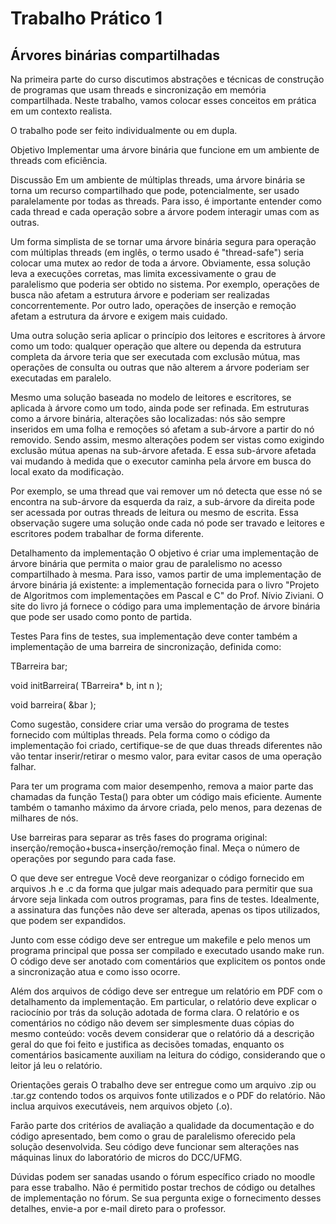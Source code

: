 # Trabalho Prático 1

## Árvores binárias compartilhadas
Na primeira parte do curso discutimos abstrações e técnicas de construção de programas que usam threads e sincronização em memória compartilhada. Neste trabalho, vamos colocar esses conceitos em prática em um contexto realista.

O trabalho pode ser feito individualmente ou em dupla.

Objetivo
Implementar uma árvore binária que funcione em um ambiente de threads com eficiência.

Discussão
Em um ambiente de múltiplas threads, uma árvore binária se torna um recurso compartilhado que pode, potencialmente, ser usado paralelamente por todas as threads. Para isso, é importante entender como cada thread e cada operação sobre a árvore podem interagir umas com as outras. 

Um forma simplista de se tornar uma árvore binária segura para operação com múltiplas threads (em inglês, o termo usado é "thread-safe") seria colocar uma mutex ao redor de toda a árvore. Obviamente, essa solução leva a execuções corretas, mas limita excessivamente o grau de paralelismo que poderia ser obtido no sistema. Por exemplo, operações de busca não afetam a estrutura árvore e poderiam ser realizadas concorrentemente. Por outro lado, operações de inserção e remoção afetam a estrutura da árvore e exigem mais cuidado.

Uma outra solução seria aplicar o princípio dos leitores e escritores à árvore como um todo: qualquer operação que altere ou dependa da estrutura completa da árvore teria que ser executada com exclusão mútua, mas operações de consulta ou outras que não alterem a árvore poderiam ser executadas em paralelo.

Mesmo uma solução baseada no modelo de leitores e escritores, se aplicada à árvore como um todo, ainda pode ser refinada. Em estruturas como a árvore binária, alterações são localizadas: nós são sempre inseridos em uma folha e remoções só afetam a sub-árvore a partir do nó removido. Sendo assim, mesmo alterações podem ser vistas como exigindo exclusão mútua apenas na sub-árvore afetada. E essa sub-árvore afetada vai mudando à medida que o executor caminha pela árvore em busca do local exato da modificaçào.

Por exemplo, se uma thread que vai remover um nó detecta que esse nó se encontra na sub-árvore da esquerda da raiz, a sub-árvore da direita pode ser acessada por outras threads de leitura ou mesmo de escrita. Essa observação sugere uma solução onde cada nó pode ser travado e leitores e escritores podem trabalhar de forma diferente.

Detalhamento da implementação
O objetivo é criar uma implementação de árvore binária que permita o maior grau de paralelismo no acesso compartilhado à mesma. Para isso, vamos partir de uma implementação de árvore binária já existente: a implementação fornecida para o livro "Projeto de Algoritmos com implementações em Pascal e C" do Prof. Nívio Ziviani. O site do livro já fornece o código para uma implementação de árvore binária que pode ser usado como ponto de partida.

Testes
Para fins de testes, sua implementação deve conter também a implementação de uma barreira de sincronização, definida como:

TBarreira bar;

void initBarreira( TBarreira* b, int n );

void barreira( &bar );

Como sugestão, considere criar uma versão do programa de testes fornecido com múltiplas threads. Pela forma como o código da implementação foi criado, certifique-se de que duas threads diferentes não vão tentar inserir/retirar o mesmo valor, para evitar casos de uma operação falhar.

Para ter um programa com maior desempenho, remova a maior parte das chamadas da função Testa() para obter um código mais eficiente. Aumente também o tamanho máximo da árvore criada, pelo menos, para dezenas de milhares de nós.

Use barreiras para separar as três fases do programa original: inserção/remoção+busca+inserção/remoção final. Meça o número de operações por segundo para cada fase.

O que deve ser entregue
Você deve reorganizar o código fornecido em arquivos .h e .c da forma que julgar mais adequado para permitir que sua árvore seja linkada com outros programas, para fins de testes. Idealmente, a assinatura das funções não deve ser alterada, apenas os tipos utilizados, que podem ser expandidos.

Junto com esse código deve ser entregue um makefile e pelo menos um programa principal que possa ser compilado e executado usando make run. O código deve ser anotado com comentários que explicitem os pontos onde a sincronização atua e como isso ocorre.

Além dos arquivos de código deve ser entregue um relatório em PDF com o detalhamento da implementação. Em particular, o relatório deve explicar o raciocínio por trás da solução adotada de forma clara. O relatório e os comentários no código não devem ser simplesmente duas cópias do mesmo conteúdo: vocês devem considerar que o relatório dá a descrição geral do que foi feito e justifica as decisões tomadas, enquanto os comentários basicamente auxiliam na leitura do código, considerando que o leitor já leu o relatório.

Orientações gerais
O trabalho deve ser entregue como um arquivo .zip ou .tar.gz contendo todos os arquivos fonte utilizados e o PDF do relatório. Não inclua arquivos executáveis, nem arquivos objeto (.o). 

Farão parte dos critérios de avaliação a qualidade da documentação e do código apresentado, bem como o grau de paralelismo oferecido pela solução desenvolvida. Seu código deve funcionar sem alterações nas máquinas linux do laboratório de micros do DCC/UFMG. 

Dúvidas podem ser sanadas usando o fórum específico criado no moodle para esse trabalho. Não é permitido postar trechos de código ou detalhes de implementação no fórum. Se sua pergunta exige o fornecimento desses detalhes, envie-a por e-mail direto para o professor.